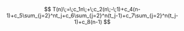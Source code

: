 

$$
T(n)\;=\;c_1n\;+\;c_2(n\;-\;1)+c_4(n-1)+c_5\sum_{j=2}^nt_j+c_6\sum_{j=2}^n(t_j-1)+c_7\sum_{j=2}^n(t_j-1)+c_8(n-1)
$$